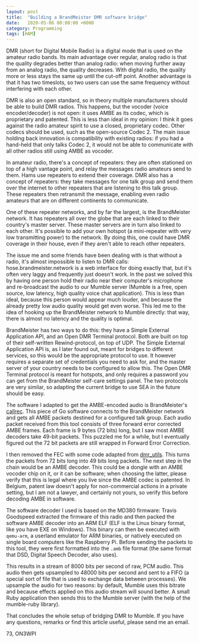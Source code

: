 ```yaml
---
layout: post
title:  "Building a BrandMeister DMR software bridge"
date:   2020-05-06 00:00:00 +0000
category: Programming
tags: [HAM]
---
```


DMR (short for Digital Mobile Radio) is a digital mode that is used on the amateur
radio bands. Its main advantage over regular, analog radio is that the quality degrades
better than analog radio: when moving further away from an analog radio, the quality
decreases. With digital radio, the quality more or less stays the same up until the
cut-off point. Another advantage is that it has two timeslots, so two users can use the
same frequency without interfering with each other.

DMR is also an open standard, so in theory multiple manufacturers should be able to
build DMR radios. This happens, but the vocoder (voice encoder/decoder) is not open:
it uses AMBE as its codec, which is proprietary and patented. This is less than ideal
in my opinion: I think it goes against the radio amateur spirit to use a closed,
proprietary codec. Other codecs should be used, such as the open-source Codec 2.
The main issue holding back innovation is compatibility with existing radios: if you had a
hand-held that only talks Codec 2, it would not be able to communicate with all
other radios still using AMBE as vocoder.

In amateur radio, there's a concept of repeaters: they are often stationed on top
of a high vantage point, and relay the messages radio amateurs send to them. Hams
use repeaters to extend their coverage. DMR also has a concept of repeaters:
they take messages for one talk group and send them over the internet to other repeaters
that are listening to this talk group. These repeaters then retransmit the message,
enabling even radio amateurs that are on different continents to communicate.

One of these repeater networks, and by far the largest, is the BrandMeister network.
It has repeaters all over the globe that are each linked to their country's master server.
These master servers are in turn also linked to each other. It's possible to
add your own hotspot (a mini-repeater with very low transmitting power) to the network.
By doing this, one could have DMR coverage in their house, even if they aren't able
to reach other repeaters.

The issue me and some friends have been dealing with is that without a radio, it's
almost impossible to listen to DMR calls: hose.brandmeister.network is a web interface
for doing exactly that, but it's often very laggy and frequently just doesn't work.
In the past we solved this by having one person hold their radio near their computer's
microphone and re-broadcast the audio to our Mumble server (Mumble is a free, open
source, low latency, high quality voice
chat application). This is less than ideal, because this person would appear much
louder, and because the already pretty low audio quality would get even worse.
This led me to the idea of hooking up the BrandMeister network to Mumble directly:
that way, there is almost no latency and the quality is optimal.

BrandMeister has two ways to do this: they have a Simple External Application API,
and an Open DMR Terminal protocol. Both are built on top of their self-written
Rewind-protocol, on top of UDP. The Simple External Application API is, as I later
found out, meant for bridges to different services, so this would be the appropriate
protocol to use. It however requires a separate set of credentials you need to ask for,
and the master server of your country needs to be configured to allow this. The Open
DMR Terminal protocol is meant for hotspots, and only requires a password you can
get from the BrandMeister self-care settings panel. The two protocols are very similar,
so adapting the current bridge to use SEA in the future should be easy.

The software I adapted to get the AMBE-encoded audio is BrandMeister's [callrec](https://github.com/BrandMeister/callrec).
This piece of Go software connects to the BrandMeister network and gets all AMBE
packets destined for a configured talk group. Each audio packet received from this tool
consists of three forward error corrected AMBE frames. Each frame is 9 bytes (72 bits) long,
but I saw most AMBE decoders take 49-bit packets. This puzzled me for a while, but
I eventually figured out the 72 bit packets are still wrapped in Forward Error Correction.

I then removed the FEC with some code adapted from [dmr_utils](https://github.com/n0mjs710/dmr_utils/).
This turns the packets from 72 bits long into 49 bits long packets.
The next step in the chain would be an AMBE decoder. This could
be a dongle with an AMBE vocoder chip on it, or it can be software; when choosing
the latter, please verify that this is legal where you live since the AMBE codec
is patented. In Belgium, patent law doesn't apply for non-commercial actions in a
private setting, but I am not a lawyer, and certainly not yours, so verify this before
decoding AMBE in software.

The software decoder I used is based on the MD380 firmware: Travis Goodspeed extracted
the firmware of this radio and then packed the software AMBE decoder into an ARM ELF
(ELF is the Linux binary format, like you have EXE on Windows). This binary can then
be executed with `qemu-arm`, a userland emulator for ARM binaries, or natively executed
on single board computers like the Raspberry Pi. Before sending the packets to this tool,
they were first formatted into the `.amb` file format (the same format that DSD, Digital Speech
Decoder, also uses).

This results in a stream of 8000 bits per second of raw, PCM audio. This audio then gets upsampled
to 48000 bits per second and sent to a FIFO (a special sort of file that is used to exchange data between
processes). We upsample the audio for two reasons: by default, Mumble uses this bitrate and because
effects applied on this audio stream will sound better.
A small Ruby application then sends this to the Mumble server (with the
help of the mumble-ruby library).

That concludes the whole setup of bridging DMR to Mumble. If you have any questions, remarks
or find this article useful, please send me an email.

73,
ON3WPI
